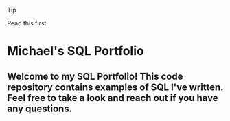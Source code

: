 > [!TIP]
> Read this first. 


# Michael's SQL Portfolio

## Welcome to my SQL Portfolio! This code repository contains examples of SQL I've written. Feel free to take a look and reach out if you have any questions.
